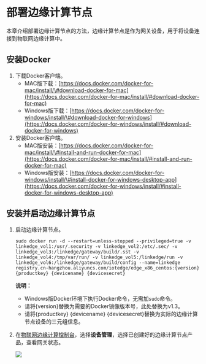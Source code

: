 # 部署边缘计算节点

本章介绍部署边缘计算节点的方法，边缘计算节点是作为网关设备，用于将设备连接到物联网边缘计算中。

## 安装Docker <a id="section_ojq_gry_32b .section"></a>

1. 下载Docker客户端。
   * MAC版下载：[https://docs.docker.com/docker-for-mac/install/\#download-docker-for-mac](https://docs.docker.com/docker-for-mac/install/#download-docker-for-mac)
   * Windows版下载：[https://docs.docker.com/docker-for-windows/install/\#download-docker-for-windows](https://docs.docker.com/docker-for-windows/install/#download-docker-for-windows)
2. 安装Docker客户端。
   * MAC版安装：[https://docs.docker.com/docker-for-mac/install/\#install-and-run-docker-for-mac](https://docs.docker.com/docker-for-mac/install/#install-and-run-docker-for-mac)
   * Windows版安装：[https://docs.docker.com/docker-for-windows/install/\#install-docker-for-windows-desktop-app](https://docs.docker.com/docker-for-windows/install/#install-docker-for-windows-desktop-app)

## 安装并启动边缘计算节点 <a id="section_ixl_bff_j2b .section"></a>

1. 启动边缘计算节点。

   ```text
   sudo docker run -d --restart=unless-stopped --privileged=true -v linkedge_vol1:/usr/.security -v linkedge_vol2:/etc/.sec/ -v linkedge_vol3:/linkedge/gateway/build/.sst -v linkedge_vol4:/tmp/var/run/ -v linkedge_vol5:/linkedge/run -v linkedge_vol6:/linkedge/gateway/build/config --name=linkedge registry.cn-hangzhou.aliyuncs.com/iotedge/edge_x86_centos:{version} {productkey} {devicename} {devicesecret}
   ```

   **说明：**

   * Windows版Docker环境下执行Docker命令，无需加`sudo`命令。
   * 请将{version}替换为需要的Docker镜像版本号，此处替换为v1.3。
   * 请将{productkey} {devicename} {devicesecret}替换为实际的边缘计算节点设备的三元组信息。

2. 在[物联网边缘计算控制台](http://iot.console.aliyun.com/)，选择**设备管理**，选择已创建好的边缘计算节点产品，查看网关状态。

   ![](http://static-aliyun-doc.oss-cn-hangzhou.aliyuncs.com/assets/img/15286/6743_zh-CN.png)

